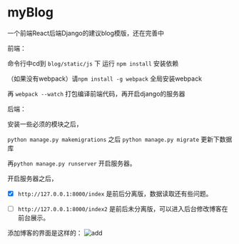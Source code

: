 # myBlog
一个前端React后端Django的建议blog模版，还在完善中

前端：

命令行中cd到 `blog/static/js` 下 运行 `npm install` 安装依赖

（如果没有webpack）请`npm install -g webpack` 全局安装webpack 

再 `webpack --watch` 打包编译前端代码，再开启django的服务器

后端：

安装一些必须的模块之后，

`python manage.py makemigrations` 之后 `python manage.py migrate` 更新下数据库

再`python manage.py runserver` 开启服务器。

开启服务器之后，

- [x] `http://127.0.0.1:8000/index`  是前后分离版，数据读取还有些问题。
- [ ] `http://127.0.0.1:8000/index2` 是前后未分离版，可以进入后台修改博客在前台展示。


添加博客的界面是这样的：
![add](https://yangzhedi.github.io/img/add.png)